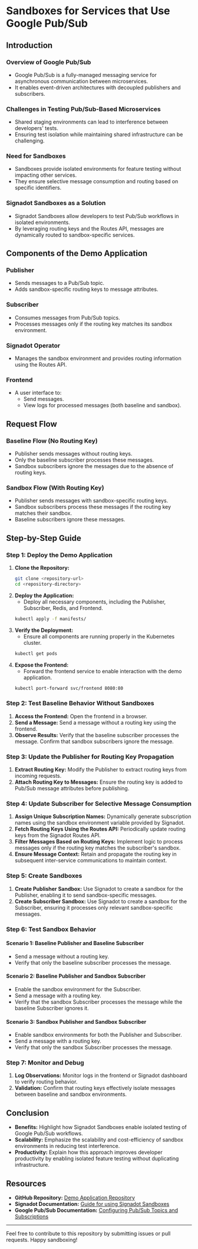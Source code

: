 # Sandboxes for Services that Use Google Pub/Sub

## Introduction

### Overview of Google Pub/Sub
- Google Pub/Sub is a fully-managed messaging service for asynchronous communication between microservices.
- It enables event-driven architectures with decoupled publishers and subscribers.

### Challenges in Testing Pub/Sub-Based Microservices
- Shared staging environments can lead to interference between developers' tests.
- Ensuring test isolation while maintaining shared infrastructure can be challenging.

### Need for Sandboxes
- Sandboxes provide isolated environments for feature testing without impacting other services.
- They ensure selective message consumption and routing based on specific identifiers.

### Signadot Sandboxes as a Solution
- Signadot Sandboxes allow developers to test Pub/Sub workflows in isolated environments.
- By leveraging routing keys and the Routes API, messages are dynamically routed to sandbox-specific services.

## Components of the Demo Application

### Publisher
- Sends messages to a Pub/Sub topic.
- Adds sandbox-specific routing keys to message attributes.

### Subscriber
- Consumes messages from Pub/Sub topics.
- Processes messages only if the routing key matches its sandbox environment.

### Signadot Operator
- Manages the sandbox environment and provides routing information using the Routes API.

### Frontend
- A user interface to:
  - Send messages.
  - View logs for processed messages (both baseline and sandbox).

## Request Flow

### Baseline Flow (No Routing Key)
- Publisher sends messages without routing keys.
- Only the baseline subscriber processes these messages.
- Sandbox subscribers ignore the messages due to the absence of routing keys.

### Sandbox Flow (With Routing Key)
- Publisher sends messages with sandbox-specific routing keys.
- Sandbox subscribers process these messages if the routing key matches their sandbox.
- Baseline subscribers ignore these messages.

## Step-by-Step Guide

### Step 1: Deploy the Demo Application
1. **Clone the Repository:**
   ```bash
   git clone <repository-url>
   cd <repository-directory>
   ```
2. **Deploy the Application:**
   - Deploy all necessary components, including the Publisher, Subscriber, Redis, and Frontend.
   ```bash
   kubectl apply -f manifests/
   ```
3. **Verify the Deployment:**
   - Ensure all components are running properly in the Kubernetes cluster.
   ```bash
   kubectl get pods
   ```
4. **Expose the Frontend:**
   - Forward the frontend service to enable interaction with the demo application.
   ```bash
   kubectl port-forward svc/frontend 8080:80
   ```

### Step 2: Test Baseline Behavior Without Sandboxes
1. **Access the Frontend:** Open the frontend in a browser.
2. **Send a Message:** Send a message without a routing key using the frontend.
3. **Observe Results:** Verify that the baseline subscriber processes the message. Confirm that sandbox subscribers ignore the message.

### Step 3: Update the Publisher for Routing Key Propagation
1. **Extract Routing Key:** Modify the Publisher to extract routing keys from incoming requests.
2. **Attach Routing Key to Messages:** Ensure the routing key is added to Pub/Sub message attributes before publishing.

### Step 4: Update Subscriber for Selective Message Consumption
1. **Assign Unique Subscription Names:** Dynamically generate subscription names using the sandbox environment variable provided by Signadot.
2. **Fetch Routing Keys Using the Routes API:** Periodically update routing keys from the Signadot Routes API.
3. **Filter Messages Based on Routing Keys:** Implement logic to process messages only if the routing key matches the subscriber's sandbox.
4. **Ensure Message Context:** Retain and propagate the routing key in subsequent inter-service communications to maintain context.

### Step 5: Create Sandboxes
1. **Create Publisher Sandbox:** Use Signadot to create a sandbox for the Publisher, enabling it to send sandbox-specific messages.
2. **Create Subscriber Sandbox:** Use Signadot to create a sandbox for the Subscriber, ensuring it processes only relevant sandbox-specific messages.

### Step 6: Test Sandbox Behavior
#### Scenario 1: Baseline Publisher and Baseline Subscriber
- Send a message without a routing key.
- Verify that only the baseline subscriber processes the message.

#### Scenario 2: Baseline Publisher and Sandbox Subscriber
- Enable the sandbox environment for the Subscriber.
- Send a message with a routing key.
- Verify that the sandbox Subscriber processes the message while the baseline Subscriber ignores it.

#### Scenario 3: Sandbox Publisher and Sandbox Subscriber
- Enable sandbox environments for both the Publisher and Subscriber.
- Send a message with a routing key.
- Verify that only the sandbox Subscriber processes the message.

### Step 7: Monitor and Debug
1. **Log Observations:** Monitor logs in the frontend or Signadot dashboard to verify routing behavior.
2. **Validation:** Confirm that routing keys effectively isolate messages between baseline and sandbox environments.

## Conclusion
- **Benefits:** Highlight how Signadot Sandboxes enable isolated testing of Google Pub/Sub workflows.
- **Scalability:** Emphasize the scalability and cost-efficiency of sandbox environments in reducing test interference.
- **Productivity:** Explain how this approach improves developer productivity by enabling isolated feature testing without duplicating infrastructure.

## Resources
- **GitHub Repository:** [Demo Application Repository](#)
- **Signadot Documentation:** [Guide for using Signadot Sandboxes](https://www.signadot.com/docs)
- **Google Pub/Sub Documentation:** [Configuring Pub/Sub Topics and Subscriptions](https://cloud.google.com/pubsub/docs)

---

Feel free to contribute to this repository by submitting issues or pull requests. Happy sandboxing!
